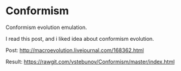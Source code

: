 Conformism
==========

Сonformism evolution emulation.

I read this post, and i liked idea about conformism evolution.

Post: http://macroevolution.livejournal.com/168362.html

Result: https://rawgit.com/vstebunov/Conformism/master/index.html
